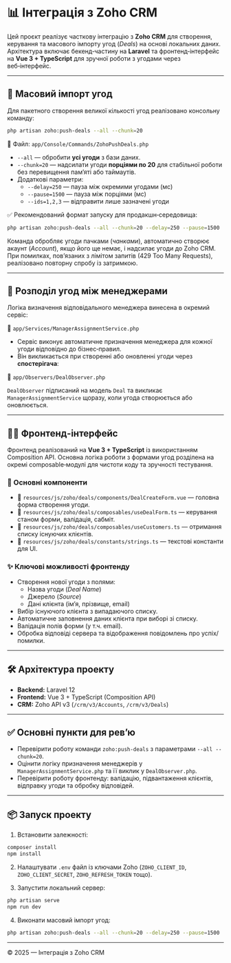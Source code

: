 
# 📊 Інтеграція з Zoho CRM

Цей проєкт реалізує часткову інтеграцію з **Zoho CRM** для створення, керування та масового імпорту угод (*Deals*) на основі локальних даних. Архітектура включає бекенд‑частину на **Laravel** та фронтенд‑інтерфейс на **Vue 3 + TypeScript** для зручної роботи з угодами через веб‑інтерфейс.

---

## 🚀 Масовий імпорт угод

Для пакетного створення великої кількості угод реалізовано консольну команду:

```bash
php artisan zoho:push-deals --all --chunk=20
```

📁 Файл: `app/Console/Commands/ZohoPushDeals.php`

- `--all` — обробити **усі угоди** з бази даних.  
- `--chunk=20` — надсилати угоди **порціями по 20** для стабільної роботи без перевищення памʼяті або таймаутів.  
- Додаткові параметри:
  - `--delay=250` — пауза між окремими угодами (мс)
  - `--pause=1500` — пауза між порціями (мс)
  - `--ids=1,2,3` — відправити лише зазначені угоди

✅ Рекомендований формат запуску для продакшн‑середовища:

```bash
php artisan zoho:push-deals --all --chunk=20 --delay=250 --pause=1500
```

Команда обробляє угоди пачками (*чанками*), автоматично створює акаунт (*Account*), якщо його ще немає, і надсилає угоди до Zoho CRM. При помилках, повʼязаних з лімітом запитів (429 Too Many Requests), реалізовано повторну спробу із затримкою.

---

## 👥 Розподіл угод між менеджерами

Логіка визначення відповідального менеджера винесена в окремий сервіс:

📁 `app/Services/ManagerAssignmentService.php`

- Сервіс виконує автоматичне призначення менеджера для кожної угоди відповідно до бізнес‑правил.  
- Він викликається при створенні або оновленні угоди через **спостерігача**:

📁 `app/Observers/DealObserver.php`

`DealObserver` підписаний на модель `Deal` та викликає `ManagerAssignmentService` щоразу, коли угода створюється або оновлюється.

---

## 🧑‍💻 Фронтенд‑інтерфейс

Фронтенд реалізований на **Vue 3 + TypeScript** із використанням Composition API. Основна логіка роботи з формами угод розділена на окремі composable‑модулі для чистоти коду та зручності тестування.

### 🔧 Основні компоненти

- 📁 `resources/js/zoho/deals/components/DealCreateForm.vue` — головна форма створення угоди.  
- 📁 `resources/js/zoho/deals/composables/useDealForm.ts` — керування станом форми, валідація, сабміт.  
- 📁 `resources/js/zoho/deals/composables/useCustomers.ts` — отримання списку існуючих клієнтів.  
- 📁 `resources/js/zoho/deals/constants/strings.ts` — текстові константи для UI.

### ✨ Ключові можливості фронтенду

- Створення нової угоди з полями:
  - Назва угоди (*Deal Name*)
  - Джерело (*Source*)
  - Дані клієнта (імʼя, прізвище, email)
- Вибір існуючого клієнта з випадаючого списку.
- Автоматичне заповнення даних клієнта при виборі зі списку.
- Валідація полів форми (у т.ч. email).
- Обробка відповіді сервера та відображення повідомлень про успіх/помилки.

---

## 🛠️ Архітектура проекту

- **Backend:** Laravel 12  
- **Frontend:** Vue 3 + TypeScript (Composition API)  
- **CRM:** Zoho API v3 (`/crm/v3/Accounts`, `/crm/v3/Deals`)

---

## ✅ Основні пункти для ревʼю

- Перевірити роботу команди `zoho:push-deals` з параметрами `--all --chunk=20`.  
- Оцінити логіку призначення менеджерів у `ManagerAssignmentService.php` та її виклик у `DealObserver.php`.  
- Перевірити роботу фронтенду: валідацію, підвантаження клієнтів, відправку угоди та обробку відповідей.

---

## 📦 Запуск проекту

1. Встановити залежності:

```bash
composer install
npm install
```

2. Налаштувати `.env` файл із ключами Zoho (`ZOHO_CLIENT_ID`, `ZOHO_CLIENT_SECRET`, `ZOHO_REFRESH_TOKEN` тощо).

3. Запустити локальний сервер:

```bash
php artisan serve
npm run dev
```

4. Виконати масовий імпорт угод:

```bash
php artisan zoho:push-deals --all --chunk=20 --delay=250 --pause=1500
```

---

© 2025 — Інтеграція з Zoho CRM
